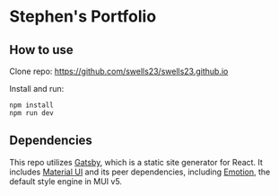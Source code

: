 # Stephen's Portfolio

## How to use

Clone repo: https://github.com/swells23/swells23.github.io

Install and run:

```
npm install
npm run dev
```

## Dependencies

This repo utilizes [Gatsby](https://github.com/gatsbyjs/gatsby), which is a static site generator for React.
It includes [Material UI](https://mui.com/material-ui/getting-started/overview) and its peer dependencies, including [Emotion](https://emotion.sh), the default style engine in MUI v5.
